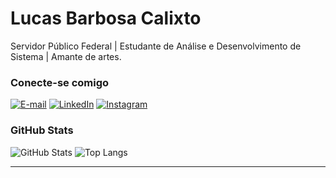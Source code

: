 # Lucas Barbosa Calixto
Servidor Público Federal | Estudante de Análise e Desenvolvimento de Sistema | Amante de artes.

### Conecte-se comigo
[![E-mail](https://img.shields.io/badge/-Email-000?style=for-the-badge&logo=gmail&logoColor=AA42F7)](lucaslcxt@gmail.com)
[![LinkedIn](https://img.shields.io/badge/-LinkedIn-000?style=for-the-badge&logo=linkedin&logoColor=AA42F7)](https://https://www.linkedin.com/in/lucas-barbosa-calixto/)
[![Instagram](https://img.shields.io/badge/-Instagram-%23E4405F?style=for-the-badge&logo=instagram&logoColor=white)](https://www.instagram.com/_clxt/)

### GitHub Stats
![GitHub Stats](https://github-readme-stats.vercel.app/api?username=lucasclx&theme=transparent&bg_color=25332D&border_color=3FEB9E&show_icons=true&icon_color=3FEB9E&title_color=3FEB9E&text_color=FFF)
![Top Langs](https://github-readme-stats-git-masterrstaa-rickstaa.vercel.app/api/top-langs/?username=lucasclx&layout=compact&bg_color=25332D&border_color=3FEB9E&title_color=3FEB9E&text_color=FFF)


---
